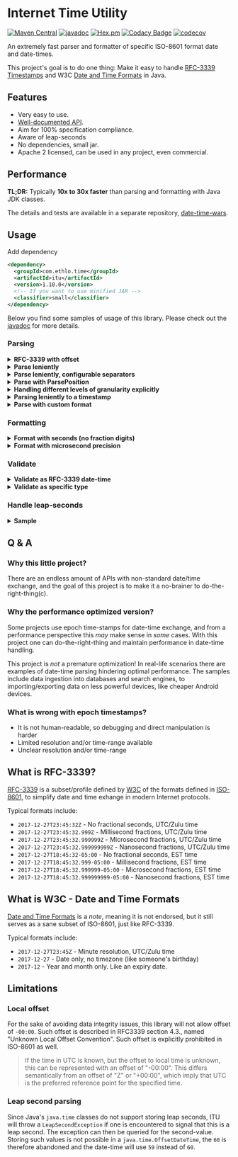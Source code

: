 # Internet Time Utility

[![Maven Central](https://img.shields.io/maven-central/v/com.ethlo.time/itu.svg)](http://search.maven.org/#search%7Cga%7C1%7Cg%3A%22com.ethlo.time%22%20a%3A%22itu%22)
[![javadoc](https://javadoc.io/badge2/com.ethlo.time/itu/javadoc.svg)](https://javadoc.io/doc/com.ethlo.time/itu/latest/com/ethlo/time/ITU.html)
[![Hex.pm](https://img.shields.io/hexpm/l/plug.svg)](LICENSE)
[![Codacy Badge](https://app.codacy.com/project/badge/Grade/598913bc1fe9405c82be73d9a4f105c8)](https://app.codacy.com/gh/ethlo/itu/dashboard?utm_source=gh&utm_medium=referral&utm_content=&utm_campaign=Badge_grade)
[![codecov](https://codecov.io/gh/ethlo/itu/graph/badge.svg?token=V3H15LKC5V)](https://codecov.io/gh/ethlo/itu)

An extremely fast parser and formatter of specific ISO-8601 format date and date-times.

This project's goal is to  do one thing: Make it easy to
handle [RFC-3339 Timestamps](https://www.ietf.org/rfc/rfc3339.txt) and W3C [Date and Time Formats](https://www.w3.org/TR/NOTE-datetime) in Java.

## Features
* Very easy to use.
* [Well-documented API](https://javadoc.io/doc/com.ethlo.time/itu/latest/com/ethlo/time/ITU.html).
* Aim for 100% specification compliance.
* Aware of leap-seconds
* No dependencies, small jar.
* Apache 2 licensed, can be used in any project, even commercial.


## Performance

**TL;DR:** Typically **10x to 30x faster** than parsing and formatting with Java JDK classes.

The details and tests are available in a separate repository, [date-time-wars](https://github.com/ethlo/date-time-wars).

## Usage
Add dependency

```xml
<dependency>
  <groupId>com.ethlo.time</groupId>
  <artifactId>itu</artifactId>
  <version>1.10.0</version>
  <!-- If you want to use minified JAR -->  
  <classifier>small</classifier>
</dependency>
```

Below you find some samples of usage of this library. Please check out the [javadoc](https://javadoc.io/doc/com.ethlo.time/itu/latest/com/ethlo/time/ITU.html) for more details.

### Parsing

<details>
<summary><b>RFC-3339 with offset</b></summary>

```java
final OffsetDateTime dateTime = ITU.parseDateTime("2012-12-27T19:07:22.123456789-03:00");
```
</details>

<details>
<summary><b>Parse leniently</b></summary>

```java
final DateTime dateTime = ITU.parseLenient("2012-12-27T19:07.23:123");
final String formatted = dateTime.toString(); // 2012-12-27T19:07:23.123 (Note the tracking of resolution)
```
</details>

<details>
<summary><b>Parse leniently, configurable separators</b></summary>

```java
import com.ethlo.time.ITU;
import com.ethlo.time.ParseConfig;

class Sample {
    private final ParseConfig config = ParseConfig.DEFAULT
            .withFractionSeparators('.', ',')
            .withDateTimeSeparators('T', '|');

    void parse() {
        ITU.parseLenient("1999-11-22|11:22:17,191", config);
    }
}
```
</details>

<details>
<summary><b>Parse with ParsePosition</b></summary>

This allows you to track where to start reading. Note that the check for trailing junk is disabled when using ParsePosition.

```java
import com.ethlo.time.ITU;

import java.text.ParsePosition;

class Sample {
    void parse() {
        final ParsePosition pos = new ParsePosition(10);
        ITU.parseDateTime("some-data,1999-11-22T11:22:00+05:30,some-other-data", pos);
    }
}
```
</details>

<details>
<summary><b>Handling different levels of granularity explicitly</b></summary>


This is useful if you need to handle different granularity with different logic or interpolation.

```java
import com.ethlo.time.ITU;
import com.ethlo.time.TemporalHandler;

import java.time.OffsetDateTime;

class Sample {
    void parse() {
        ITU.parse("2017-12-06", new TemporalHandler<>() {
            @Override
            public OffsetDateTime handle(final LocalDate localDate) {
                return localDate.atTime(OffsetTime.of(LocalTime.of(0, 0), ZoneOffset.UTC));
            }

            @Override
            public OffsetDateTime handle(final OffsetDateTime offsetDateTime) {
                return offsetDateTime;
            }
        });
    }
}
```
</details>

<details>
<summary><b>Parsing leniently to a timestamp</b></summary>

In some real world scenarios, it is useful to parse a best-effort timestamp. To ease usage, we can easily convert a raw `com.ethlo.time.DateTime` instance into `java.time.Instant`. Note the limitations and the assumption of UTC time-zone, as mentioned in the javadoc.

We can use `ITU.parseLenient()` with `DateTime.toInstant()` like this:

```java
import com.ethlo.time.ITU;

import java.time.Instant;

class Sample {
    final Instant instant = ITU.parseLenient("2017-12-06").toInstant();
}
```
</details>

<details>
<summary><b>Parse with custom format</b></summary>

In case the format is not supported directly, you can build your own parser:

```java
import static com.ethlo.time.Field.DAY;
import static com.ethlo.time.Field.HOUR;
import static com.ethlo.time.Field.MINUTE;
import static com.ethlo.time.Field.MONTH;
import static com.ethlo.time.Field.SECOND;
import static com.ethlo.time.Field.YEAR;
import static com.ethlo.time.DateTimeTokens.digits;
import static com.ethlo.time.DateTimeTokens.fractions;
import static com.ethlo.time.DateTimeTokens.separators;
import static com.ethlo.time.DateTimeTokens.zoneOffset;

class Sample
{
    void parseCustomFormat()
    {
        final DateTimeParser parser = DateTimeParsers.of(
                digits(DAY, 2),
                separators('-'),
                digits(MONTH, 2),
                separators('-'),
                digits(YEAR, 4),
                separators(' '),
                digits(HOUR, 2),
                digits(MINUTE, 2),
                digits(SECOND, 2),
                separators(','),
                fractions()
        );
        final String input = "31-12-2000 235937,123456";
        final DateTime result = parser.parse(input); 
        // equals 2000-12-31T23:59:37.123456
    }
}
```
</details>

### Formatting

<details>
<summary><b>Format with seconds (no fraction digits)</b></summary>

```java
final String formatted = ITU.formatUtc(dateTime); // 2012-12-27T22:07:22Z
``` 
</details>


<details>
<summary><b>Format with microsecond precision</b></summary>

```java
final String formattedMicro = ITU.formatUtcMicro(dateTime); // 2012-12-27T22:07:22.123457Z
```
</details>

### Validate

<details>

<summary><b>Validate as RFC-3339 date-time</b></summary>
```java
ITU.isValid("2017-12-06"); // false
```
</details>

<details>
<summary><b>Validate as specific type</b></summary>
```java
ITU.isValid("2017-12-06", TemporalType.LOCAL_DATE_TIME); // true
```
</details>

### Handle leap-seconds

<details>
<summary><b>Sample</b></summary>

```java
class Sample {
    void parse() {
        try {
            final OffsetDateTime dateTime = ITU.parseDateTime("1990-12-31T15:59:60-08:00");
        } catch (
                LeapSecondException exc) {
            // The following helper methods are available let you decide how to progress
            exc.getSecondsInMinute(); // 60
            exc.getNearestDateTime(); // 1991-01-01T00:00:00Z
            exc.isVerifiedValidLeapYearMonth(); // true
        }
    }
}
```
</details>

## Q & A

### Why this little project?

There are an endless amount of APIs with non-standard date/time exchange, and the goal of this project is to make it a
no-brainer to do-the-right-thing(c).

### Why the performance optimized version?

Some projects use epoch time-stamps for date-time exchange, and from a performance perspective this *may* make sense
in *some* cases. With this project one can do-the-right-thing and maintain performance in date-time handling.

This project is _not_ a premature optimization! In real-life scenarios there are examples of date-time parsing hindering optimal performance. The samples include data ingestion into databases and search engines, to importing/exporting data on less powerful devices, like cheaper Android devices.  

### What is wrong with epoch timestamps?

* It is not human-readable, so debugging and direct manipulation is harder
* Limited resolution and/or time-range available
* Unclear resolution and/or time-range

## What is RFC-3339?

[RFC-3339](https://www.ietf.org/rfc/rfc3339.txt) is a subset/profile defined by [W3C](https://www.w3.org/) of the
formats defined in [ISO-8601](http://www.iso.org/iso/home/standards/iso8601.htm), to simplify date and time exhange in
modern Internet protocols.

Typical formats include:

* `2017-12-27T23:45:32Z` - No fractional seconds, UTC/Zulu time
* `2017-12-27T23:45:32.999Z` - Millisecond fractions, UTC/Zulu time
* `2017-12-27T23:45:32.999999Z` - Microsecond fractions, UTC/Zulu time
* `2017-12-27T23:45:32.999999999Z` - Nanosecond fractions, UTC/Zulu time
* `2017-12-27T18:45:32-05:00` - No fractional seconds, EST time
* `2017-12-27T18:45:32.999-05:00` - Millisecond fractions, EST time
* `2017-12-27T18:45:32.999999-05:00` - Microsecond fractions, EST time
* `2017-12-27T18:45:32.999999999-05:00` - Nanosecond fractions, EST time

## What is W3C - Date and Time Formats

[Date and Time Formats](https://www.w3.org/TR/NOTE-datetime) is a _note_, meaning it is not endorsed, but it still
serves as a sane subset of ISO-8601, just like RFC-3339.

Typical formats include:

* `2017-12-27T23:45Z` - Minute resolution, UTC/Zulu time
* `2017-12-27` - Date only, no timezone (like someone's birthday)
* `2017-12` - Year and month only. Like an expiry date.

## Limitations

### Local offset

For the sake of avoiding data integrity issues, this library will not allow offset of `-00:00`. Such offset is described
in RFC3339 section 4.3., named "Unknown Local Offset Convention". Such offset is explicitly prohibited in ISO-8601 as
well.

> If the time in UTC is known, but the offset to local time is unknown, this can be represented with an offset of "-00:00". This differs semantically from an offset of "Z" or "+00:00", which imply that UTC is the preferred reference point for the specified time.

### Leap second parsing

Since Java's `java.time` classes do not support storing leap seconds, ITU will throw a `LeapSecondException` if one is
encountered to signal that this is a leap second. The exception can then be queried for the second-value. Storing such
values is not possible in a `java.time.OffsetDateTime`, the `60` is therefore abandoned and the date-time will use `59`
instead of `60`. 

